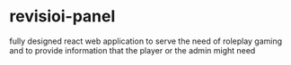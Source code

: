 # revisioi-panel
fully designed react web application to serve the need of roleplay gaming and to provide information that the player or the admin might need 
